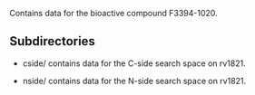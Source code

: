 Contains data for the bioactive compound F3394-1020.

## Subdirectories

- cside/ contains data for the C-side search space on rv1821.

- nside/ contains data for the N-side search space on rv1821.

